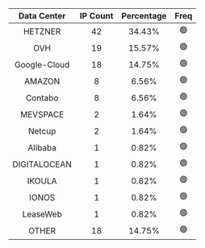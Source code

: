 | Data Center | IP Count | Percentage | Freq |
|:------------:|:--------:|:-----------:|:-----:|
| HETZNER | 42 | 34.43% | 🟢 |
| OVH | 19 | 15.57% | 🟢 |
| Google-Cloud | 18 | 14.75% | 🟢 |
| AMAZON | 8 | 6.56% | 🟢 |
| Contabo | 8 | 6.56% | 🟢 |
| MEVSPACE | 2 | 1.64% | 🟢 |
| Netcup | 2 | 1.64% | 🟢 |
| Alibaba | 1 | 0.82% | 🟢 |
| DIGITALOCEAN | 1 | 0.82% | 🟢 |
| IKOULA | 1 | 0.82% | 🟢 |
| IONOS | 1 | 0.82% | 🟢 |
| LeaseWeb | 1 | 0.82% | 🟢 |
| OTHER | 18 | 14.75% | 🟢 |